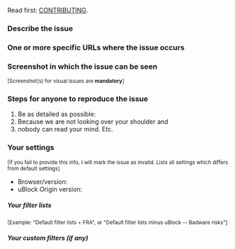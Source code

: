 Read first: [CONTRIBUTING](https://github.com/gorhill/uBlock/blob/master/CONTRIBUTING.md).

### Describe the issue


### One or more specific URLs where the issue occurs


### Screenshot in which the issue can be seen

<sub>[Screenshot(s) for visual issues are **mandatory**]</sub>

### Steps for anyone to reproduce the issue

1. Be as detailed as possible:
1. Because we are not looking over your shoulder and
1. nobody can read your mind. Etc.

### Your settings

<sub>[If you fail to provide this info, I will mark the issue as invalid. Lists all settings which differs from default settings]</sub>

- Browser/version: 
- uBlock Origin version: 


##### Your filter lists

<sub>[Example: "Default filter lists + FRA", or "Default filter lists minus uBlock -- Badware risks"]</sub>

##### Your custom filters (if any)
